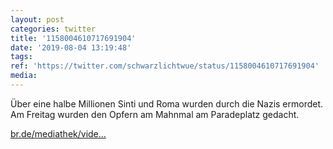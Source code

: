 ```yaml
---
layout: post
categories: twitter
title: '1158004610717691904'
date: '2019-08-04 13:19:48'
tags: 
ref: 'https://twitter.com/schwarzlichtwue/status/1158004610717691904'
media:
---
```

Über eine halbe Millionen Sinti und Roma wurden durch die Nazis ermordet. Am Freitag wurden den Opfern am Mahnmal am Paradeplatz gedacht.

[br.de/mediathek/vide…](https://www.br.de/mediathek/video/wuerzburg-holocaust-gedenktag-fuer-sinti-und-roma-av:5d44770af09723001ab16b29)